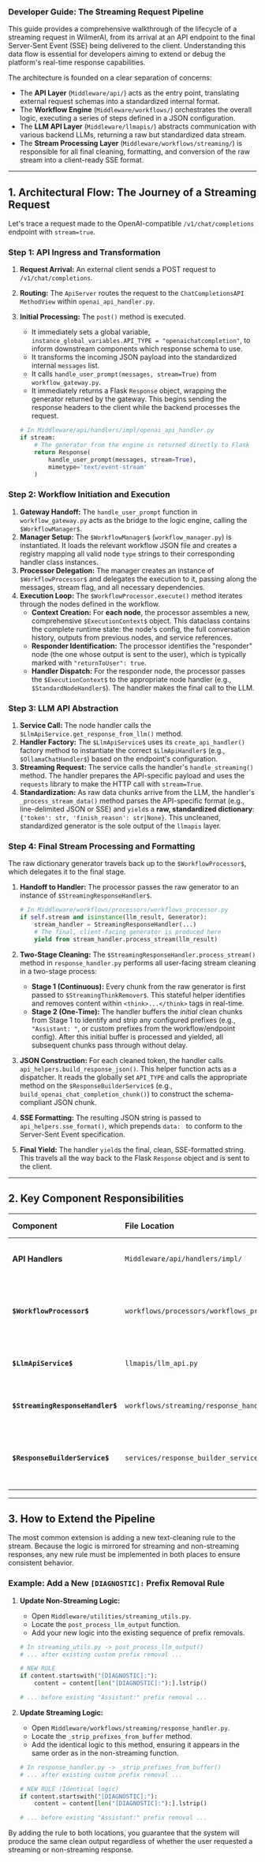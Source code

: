 ### **Developer Guide: The Streaming Request Pipeline**

This guide provides a comprehensive walkthrough of the lifecycle of a streaming request in WilmerAI, from its arrival at
an API endpoint to the final Server-Sent Event (SSE) being delivered to the client. Understanding this data flow is
essential for developers aiming to extend or debug the platform's real-time response capabilities.

The architecture is founded on a clear separation of concerns:

* The **API Layer** (`Middleware/api/`) acts as the entry point, translating external request schemas into a
  standardized internal format.
* The **Workflow Engine** (`Middleware/workflows/`) orchestrates the overall logic, executing a series of steps defined
  in a JSON configuration.
* The **LLM API Layer** (`Middleware/llmapis/`) abstracts communication with various backend LLMs, returning a raw but
  standardized data stream.
* The **Stream Processing Layer** (`Middleware/workflows/streaming/`) is responsible for all final cleaning, formatting,
  and conversion of the raw stream into a client-ready SSE format.

-----

## 1\. Architectural Flow: The Journey of a Streaming Request

Let's trace a request made to the OpenAI-compatible `/v1/chat/completions` endpoint with `stream=true`.

### **Step 1: API Ingress and Transformation**

1. **Request Arrival:** An external client sends a POST request to `/v1/chat/completions`.

2. **Routing:** The `ApiServer` routes the request to the `ChatCompletionsAPI` `MethodView` within
   `openai_api_handler.py`.

3. **Initial Processing:** The `post()` method is executed.

    * It immediately sets a global variable, `instance_global_variables.API_TYPE = "openaichatcompletion"`, to inform
      downstream components which response schema to use.
    * It transforms the incoming JSON payload into the standardized internal `messages` list.
    * It calls `handle_user_prompt(messages, stream=True)` from `workflow_gateway.py`.
    * It immediately returns a Flask `Response` object, wrapping the generator returned by the gateway. This begins
      sending the response headers to the client while the backend processes the request.

   <!-- end list -->

   ```python
   # In Middleware/api/handlers/impl/openai_api_handler.py
   if stream:
       # The generator from the engine is returned directly to Flask
       return Response(
           handle_user_prompt(messages, stream=True),
           mimetype='text/event-stream'
       )
   ```

### **Step 2: Workflow Initiation and Execution**

1. **Gateway Handoff:** The `handle_user_prompt` function in `workflow_gateway.py` acts as the bridge to the logic
   engine, calling the `$WorkflowManager$`.
2. **Manager Setup:** The `$WorkflowManager$` (`workflow_manager.py`) is instantiated. It loads the relevant workflow
   JSON file and creates a registry mapping all valid node `type` strings to their corresponding handler class
   instances.
3. **Processor Delegation:** The manager creates an instance of `$WorkflowProcessor$` and delegates the execution to it,
   passing along the messages, stream flag, and all necessary dependencies.
4. **Execution Loop:** The `$WorkflowProcessor.execute()` method iterates through the nodes defined in the workflow.
    * **Context Creation:** For **each node**, the processor assembles a new, comprehensive `$ExecutionContext$` object.
      This dataclass contains the complete runtime state: the node's config, the full conversation history, outputs from
      previous nodes, and service references.
    * **Responder Identification:** The processor identifies the "responder" node (the one whose output is sent to the
      user), which is typically marked with `"returnToUser": true`.
    * **Handler Dispatch:** For the responder node, the processor passes the `$ExecutionContext$` to the appropriate
      node handler (e.g., `$StandardNodeHandler$`). The handler makes the final call to the LLM.

### **Step 3: LLM API Abstraction**

1. **Service Call:** The node handler calls the `$LlmApiService.get_response_from_llm()` method.
2. **Handler Factory:** The `$LlmApiService$` uses its `create_api_handler()` factory method to instantiate the correct
   `$LlmApiHandler$` (e.g., `$OllamaChatHandler$`) based on the endpoint's configuration.
3. **Streaming Request:** The service calls the handler's `handle_streaming()` method. The handler prepares the
   API-specific payload and uses the `requests` library to make the HTTP call with `stream=True`.
4. **Standardization:** As raw data chunks arrive from the LLM, the handler's `_process_stream_data()` method parses the
   API-specific format (e.g., line-delimited JSON or SSE) and `yield`s a **raw, standardized dictionary**:
   `{'token': str, 'finish_reason': str|None}`. This uncleaned, standardized generator is the sole output of the
   `llmapis` layer.

### **Step 4: Final Stream Processing and Formatting**

The raw dictionary generator travels back up to the `$WorkflowProcessor$`, which delegates it to the final stage.

1. **Handoff to Handler:** The processor passes the raw generator to an instance of `$StreamingResponseHandler$`.

   ```python
   # In Middleware/workflows/processors/workflows_processor.py
   if self.stream and isinstance(llm_result, Generator):
       stream_handler = StreamingResponseHandler(...)
       # The final, client-facing generator is produced here
       yield from stream_handler.process_stream(llm_result)
   ```

2. **Two-Stage Cleaning:** The `$StreamingResponseHandler.process_stream()` method in `response_handler.py` performs all
   user-facing stream cleaning in a two-stage process:

    * **Stage 1 (Continuous):** Every chunk from the raw generator is first passed to `$StreamingThinkRemover$`. This
      stateful helper identifies and removes content within `<think>...</think>` tags in real-time.
    * **Stage 2 (One-Time):** The handler buffers the *initial* clean chunks from Stage 1 to identify and strip any
      configured prefixes (e.g., `"Assistant: "`, or custom prefixes from the workflow/endpoint config). After this
      initial buffer is processed and yielded, all subsequent chunks pass through without delay.

3. **JSON Construction:** For each cleaned token, the handler calls `api_helpers.build_response_json()`. This helper
   function acts as a dispatcher. It reads the globally set `API_TYPE` and calls the appropriate method on the
   `$ResponseBuilderService$` (e.g., `build_openai_chat_completion_chunk()`) to construct the schema-compliant JSON
   chunk.

4. **SSE Formatting:** The resulting JSON string is passed to `api_helpers.sse_format()`, which prepends ` data:  ` to
   conform to the Server-Sent Event specification.

5. **Final Yield:** The handler `yield`s the final, clean, SSE-formatted string. This travels all the way back to the
   Flask `Response` object and is sent to the client.

-----

## 2\. Key Component Responsibilities

| Component                        | File Location                                 | Key Responsibility in Streaming                                                                                                                 |
|:---------------------------------|:----------------------------------------------|:------------------------------------------------------------------------------------------------------------------------------------------------|
| **API Handlers**                 | `Middleware/api/handlers/impl/`               | Translate the client request, set the global `API_TYPE`, and hand off to the `workflow_gateway`.                                                |
| **`$WorkflowProcessor$`**        | `workflows/processors/workflows_processor.py` | Orchestrate the workflow, create the `$ExecutionContext$` for each node, and delegate the raw LLM stream to the `$StreamingResponseHandler$`.   |
| **`$LlmApiService$`**            | `llmapis/llm_api.py`                          | Act as a factory to select the correct LLM handler and return a **raw, standardized generator of dictionaries**.                                |
| **`$StreamingResponseHandler$`** | `workflows/streaming/response_handler.py`     | Perform all **content cleaning** on the stream, including removing thinking tags and unwanted prefixes.                                         |
| **`$ResponseBuilderService$`**   | `services/response_builder_service.py`        | Act as the single source of truth for **constructing the final JSON payload** for each chunk, ensuring it matches the client's expected schema. |

-----

## 3\. How to Extend the Pipeline

The most common extension is adding a new text-cleaning rule to the stream. Because the logic is mirrored for streaming
and non-streaming responses, any new rule must be implemented in both places to ensure consistent behavior.

### **Example: Add a New `[DIAGNOSTIC]:` Prefix Removal Rule**

1. **Update Non-Streaming Logic:**

    * Open `Middleware/utilities/streaming_utils.py`.
    * Locate the `post_process_llm_output` function.
    * Add your new logic into the existing sequence of prefix removals.

   <!-- end list -->

   ```python
   # In streaming_utils.py -> post_process_llm_output()
   # ... after existing custom prefix removal ...

   # NEW RULE
   if content.startswith("[DIAGNOSTIC]:"):
       content = content[len("[DIAGNOSTIC]:"):].lstrip()

   # ... before existing "Assistant:" prefix removal ...
   ```

2. **Update Streaming Logic:**

    * Open `Middleware/workflows/streaming/response_handler.py`.
    * Locate the `_strip_prefixes_from_buffer` method.
    * Add the identical logic to this method, ensuring it appears in the same order as in the non-streaming function.

   <!-- end list -->

   ```python
   # In response_handler.py -> _strip_prefixes_from_buffer()
   # ... after existing custom prefix removal ...

   # NEW RULE (Identical logic)
   if content.startswith("[DIAGNOSTIC]:"):
       content = content[len("[DIAGNOSTIC]:"):].lstrip()

   # ... before existing "Assistant:" prefix removal ...
   ```

By adding the rule to both locations, you guarantee that the system will produce the same clean output regardless of
whether the user requested a streaming or non-streaming response.